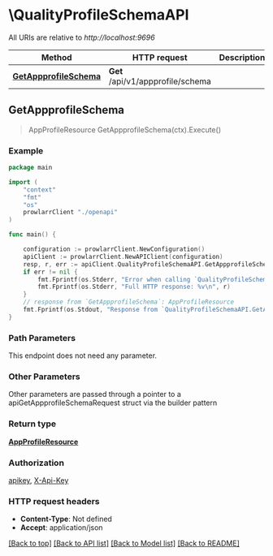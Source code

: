 # \QualityProfileSchemaAPI

All URIs are relative to *http://localhost:9696*

Method | HTTP request | Description
------------- | ------------- | -------------
[**GetAppprofileSchema**](QualityProfileSchemaAPI.md#GetAppprofileSchema) | **Get** /api/v1/appprofile/schema | 



## GetAppprofileSchema

> AppProfileResource GetAppprofileSchema(ctx).Execute()



### Example

```go
package main

import (
    "context"
    "fmt"
    "os"
    prowlarrClient "./openapi"
)

func main() {

    configuration := prowlarrClient.NewConfiguration()
    apiClient := prowlarrClient.NewAPIClient(configuration)
    resp, r, err := apiClient.QualityProfileSchemaAPI.GetAppprofileSchema(context.Background()).Execute()
    if err != nil {
        fmt.Fprintf(os.Stderr, "Error when calling `QualityProfileSchemaAPI.GetAppprofileSchema``: %v\n", err)
        fmt.Fprintf(os.Stderr, "Full HTTP response: %v\n", r)
    }
    // response from `GetAppprofileSchema`: AppProfileResource
    fmt.Fprintf(os.Stdout, "Response from `QualityProfileSchemaAPI.GetAppprofileSchema`: %v\n", resp)
}
```

### Path Parameters

This endpoint does not need any parameter.

### Other Parameters

Other parameters are passed through a pointer to a apiGetAppprofileSchemaRequest struct via the builder pattern


### Return type

[**AppProfileResource**](AppProfileResource.md)

### Authorization

[apikey](../README.md#apikey), [X-Api-Key](../README.md#X-Api-Key)

### HTTP request headers

- **Content-Type**: Not defined
- **Accept**: application/json

[[Back to top]](#) [[Back to API list]](../README.md#documentation-for-api-endpoints)
[[Back to Model list]](../README.md#documentation-for-models)
[[Back to README]](../README.md)

